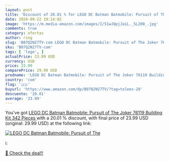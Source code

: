 ```yaml
---
layout: post
title: 'Discount of 20.01 % for LEGO DC Batman Batmobile: Pursuit of The'
date: 2020-09-22 19:14:02
image: 'https://m.media-amazon.com/images/I/51wJQpjJaiL._SL200_.jpg'
comments: true
category: ofertas
author: ring
slug: 'B07Q2N27TV-com LEGO DC Batman Batmobile: Pursuit of The Joker 76119...'
sku: 'B07Q2N27TV-com'
tags: [ 'lego', ]
actualPrice: 23.99 USD
currency: USD
price: 23.99
comparePrice: 29.99 USD
prodname: 'LEGO DC Batman Batmobile: Pursuit of The Joker 76119 Building Kit  342 Pieces '
country: 'com'
flag: '🇺🇸'
buyurl: 'https://www.amazon.com/dp/B07Q2N27TV/?tag=tolees-20'
descuento: '20.01'
average: '23.99'
---
```


You've got [LEGO DC Batman Batmobile: Pursuit of The Joker 76119 Building Kit  342 Pieces ](https://www.amazon.com/dp/B07Q2N27TV/?tag=tolees-20) with a  20.01 % discount, with final price of 23.99 USD (original: 29.99 USD) at the following link:

[![LEGO DC Batman Batmobile: Pursuit of The](https://m.media-amazon.com/images/I/51wJQpjJaiL._SL200_.jpg)](https://www.amazon.com/dp/B07Q2N27TV/?tag=tolees-20)

ℹ️:


[🛒 Check the deal!!](https://www.amazon.com/dp/B07Q2N27TV/?tag=tolees-20)
